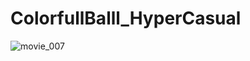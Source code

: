 # ColorfullBalll_HyperCasual
![movie_007](https://github.com/Bechoarslan/ColorfullBalll_HyperCasual/assets/92801714/fe006612-9415-43d4-b3ce-80f0c86690ae)
